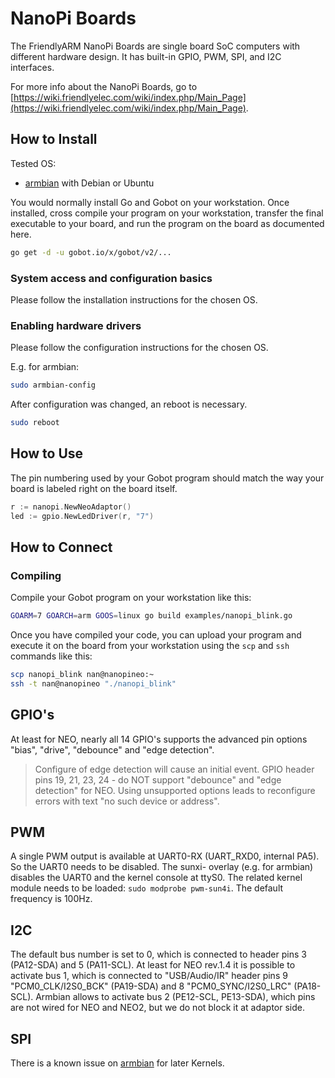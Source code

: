 # NanoPi Boards

The FriendlyARM NanoPi Boards are single board SoC computers with different hardware design. It has built-in GPIO, PWM,
SPI, and I2C interfaces.

For more info about the NanoPi Boards, go to [https://wiki.friendlyelec.com/wiki/index.php/Main_Page](https://wiki.friendlyelec.com/wiki/index.php/Main_Page).

## How to Install

Tested OS:

* [armbian](https://www.armbian.com/nanopi-neo/) with Debian or Ubuntu

You would normally install Go and Gobot on your workstation. Once installed, cross compile your program on your
workstation, transfer the final executable to your board, and run the program on the board as documented here.

```sh
go get -d -u gobot.io/x/gobot/v2/...
```

### System access and configuration basics

Please follow the installation instructions for the chosen OS.

### Enabling hardware drivers

Please follow the configuration instructions for the chosen OS.

E.g. for armbian:

```sh
sudo armbian-config
```

After configuration was changed, an reboot is necessary.

```sh
sudo reboot
```

## How to Use

The pin numbering used by your Gobot program should match the way your board is labeled right on the board itself.

```go
r := nanopi.NewNeoAdaptor()
led := gpio.NewLedDriver(r, "7")
```

## How to Connect

### Compiling

Compile your Gobot program on your workstation like this:

```sh
GOARM=7 GOARCH=arm GOOS=linux go build examples/nanopi_blink.go
```

Once you have compiled your code, you can upload your program and execute it on the board from your workstation
using the `scp` and `ssh` commands like this:

```sh
scp nanopi_blink nan@nanopineo:~
ssh -t nan@nanopineo "./nanopi_blink"
```

## GPIO's

At least for NEO, nearly all 14 GPIO's supports the advanced pin options "bias", "drive", "debounce" and "edge detection".

> Configure of edge detection will cause an initial event. GPIO header pins 19, 21, 23, 24 - do NOT support "debounce" and
> "edge detection" for NEO. Using unsupported options leads to reconfigure errors with text "no such device or address".

## PWM

A single PWM output is available at UART0-RX (UART_RXD0, internal PA5). So the UART0 needs to be disabled. The sunxi-
overlay (e.g. for armbian) disables the UART0 and the kernel console at ttyS0. The related kernel module needs to be
loaded: `sudo modprobe pwm-sun4i`. The default frequency is 100Hz.

## I2C

The default bus number is set to 0, which is connected to header pins 3 (PA12-SDA) and 5 (PA11-SCL). At least for NEO
rev.1.4 it is possible to activate bus 1, which is connected to "USB/Audio/IR" header pins 9 "PCM0_CLK/I2S0_BCK"
(PA19-SDA) and 8 "PCM0_SYNC/I2S0_LRC" (PA18-SCL). Armbian allows to activate bus 2 (PE12-SCL, PE13-SDA), which pins are
not wired for NEO and NEO2, but we do not block it at adaptor side.

## SPI

There is a known issue on [armbian](https://forum.armbian.com/topic/20033-51525-breaks-spi-on-nanopi-neo-and-does-not-create-devspidev00/)
for later Kernels.
